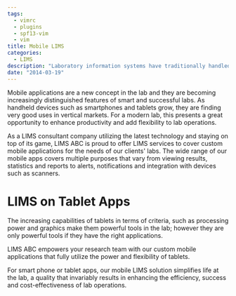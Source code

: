 ```yaml
---
tags:
  - vimrc
  - plugins
  - spf13-vim
  - vim
title: Mobile LIMS
categories:
  - LIMS
description: "Laboratory information systems have traditionally handled only the management and "
date: "2014-03-19"
---
```


Mobile applications are a new concept in the lab and they are becoming increasingly distinguished features of smart and successful labs. As handheld devices such as smartphones and tablets grow, they are finding very good uses in vertical markets. For a modern lab, this presents a great opportunity to enhance productivity and add flexibility to lab operations.

As a LIMS consultant company utilizing the latest technology and staying on top of its game, LIMS ABC is proud to offer LIMS services to cover custom mobile applications for the needs of our clients' labs. The wide range of our mobile apps covers multiple purposes that vary from viewing results, statistics and reports to alerts, notifications and integration with devices such as scanners.

 

# LIMS on Tablet Apps

The increasing capabilities of tablets in terms of criteria, such as processing power and graphics make them powerful tools in the lab; however they are only powerful tools if they have the right applications.

LIMS ABC empowers your research team with our custom mobile applications that fully utilize the power and flexibility of tablets.

For smart phone or tablet apps, our mobile LIMS solution simplifies life at the lab, a quality that invariably results in enhancing the efficiency, success and cost-effectiveness of lab operations.